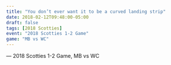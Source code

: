 ```yaml
---
title: "You don’t ever want it to be a curved landing strip"
date: 2018-02-12T09:48:00-05:00
draft: false
tags: [2018 Scotties]
event: "2018 Scotties 1-2 Game"
game: "MB vs WC"
---
```

— 2018 Scotties 1-2 Game, MB vs WC
<!--more--> 